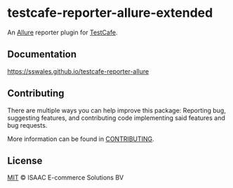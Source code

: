 # testcafe-reporter-allure-extended

An [Allure](https://allure.qatools.ru/) reporter plugin for [TestCafe](https://devexpress.github.io/testcafe/).

## Documentation

https://sswales.github.io/testcafe-reporter-allure

## Contributing

There are multiple ways you can help improve this package: Reporting bug, suggesting features, and contributing code implementing said features and bug requests.

More information can be found in [CONTRIBUTING](https://github.com/sswales/testcafe-reporter-allure/blob/master/CONTRIBUTING.md).

## License
[MIT](https://github.com/sswales/testcafe-reporter-allure/blob/master/LICENSE) © ISAAC E-commerce Solutions BV

